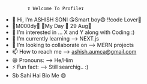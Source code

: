              ❣️ Welcome To Profile❣️

- 👋 Hi, I’m ASHISH SONI 😘Smart boy😄 ‼️code Lover🔣
- 🧗M000dy🧒 🎉My Day 🎂 29 Aug🎂   
- 👀 I’m interested in ... X and Y along with Coding :)
- 🌱 I’m currently learning --> NEXT.js
- 💞️ I’m looking to collaborate on --> MERN projects
- 📫 How to reach me --> ashish.aumca@gmail.com
- 😄 Pronouns: --> He/Him
- ⚡ Fun fact: --> Still searchig.. :)
- Sb Sahi Hai Bio Me 😄

<!---
ashi5h745/ashi5h745 is a ✨ special ✨ repository because its `README.md` (this file) appears on your GitHub profile.
You can click the Preview link to take a look at your changes.
--->
